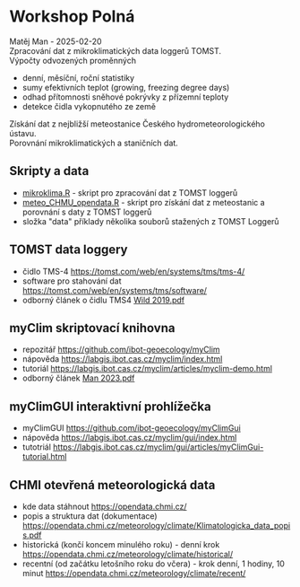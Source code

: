# Workshop Polná 
Matěj Man - 2025-02-20   
Zpracování dat z mikroklimatických data loggerů TOMST.  
Výpočty odvozených proměnných  

   * denní, měsíční, roční statistiky
   * sumy efektivních teplot (growing, freezing degree days)
   * odhad přítomnosti sněhové pokrývky z přízemní teploty  
   * detekce čidla vykopnutého ze země  

Získání dat z nejbližší meteostanice Českého hydrometeorologického ústavu.  
Porovnání mikroklimatických a staničních dat.  


## Skripty a data
* [mikroklima.R](mikroklima.R)  - skript pro zpracování dat z TOMST loggerů
* [meteo_CHMU_opendata.R](meteo_CHMU_opendata.R)  - skript pro získání dat z meteostanic a porovnání s daty z TOMST loggerů
* složka "data" příklady několika souborů stažených z TOMST Loggerů 

## TOMST data loggery
* čidlo TMS-4 https://tomst.com/web/en/systems/tms/tms-4/ 
* software pro stahování dat https://tomst.com/web/en/systems/tms/software/ 
* odborný článek o čidlu TMS4 [Wild 2019.pdf](Wild2019.pdf)

## myClim skriptovací knihovna 
* repozitář https://github.com/ibot-geoecology/myClim  
* nápověda https://labgis.ibot.cas.cz/myclim/index.html 
* tutoriál https://labgis.ibot.cas.cz/myclim/articles/myclim-demo.html
* odborný článek [Man 2023.pdf](Man2023.pdf)

## myClimGUI interaktivní prohlížečka
* myClimGUI https://github.com/ibot-geoecology/myClimGui
* nápověda https://labgis.ibot.cas.cz/myclim/gui/index.html 
* tutotriál https://labgis.ibot.cas.cz/myclim/gui/articles/myClimGui-tutorial.html

## CHMI otevřená meteorologická data
* kde data stáhnout https://opendata.chmi.cz/
* popis a struktura dat (dokumentace) https://opendata.chmi.cz/meteorology/climate/Klimatologicka_data_popis.pdf 
* historická (končí koncem minulého roku) - denní krok https://opendata.chmi.cz/meteorology/climate/historical/
* recentní (od začátku letošního roku do včera) - krok denní, 1 hodiny, 10 minut https://opendata.chmi.cz/meteorology/climate/recent/



